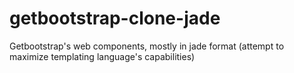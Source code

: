 # getbootstrap-clone-jade
Getbootstrap's web components, mostly in jade format (attempt to maximize templating language's capabilities)
